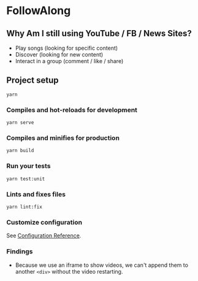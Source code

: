# FollowAlong

## Why Am I still using YouTube / FB / News Sites?

- Play songs (looking for specific content)
- Discover (looking for new content)
- Interact in a group (comment / like / share)

## Project setup

```
yarn
```

### Compiles and hot-reloads for development

```
yarn serve
```

### Compiles and minifies for production

```
yarn build
```

### Run your tests

```
yarn test:unit
```

### Lints and fixes files

```
yarn lint:fix
```

### Customize configuration

See [Configuration Reference](https://cli.vuejs.org/config/).

### Findings

- Because we use an iframe to show videos, we can't append them to another `<div>` without the video restarting.
